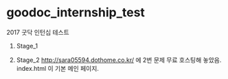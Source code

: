 # goodoc_internship_test
2017 굿닥 인턴십 테스트 

1. Stage_1

2. Stage_2
  http://sara05594.dothome.co.kr/ 에 2번 문제 무료 호스팅해 놓았음.
  index.html 이 기본 메인 페이지.
